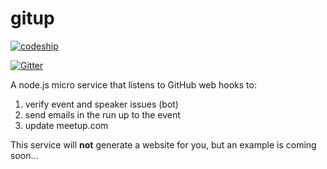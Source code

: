 gitup
=====

[![codeship](https://codeship.com/projects/3cb2d880-809c-0132-071e-4e80f7268ba4/status?branch=master)](https://codeship.com/projects/57517)

[![Gitter](https://badges.gitter.im/Join%20Chat.svg)](https://gitter.im/GitEvents/gitevents?utm_source=badge&utm_medium=badge&utm_campaign=pr-badge&utm_content=badge)

A node.js micro service that listens to GitHub web hooks to:

1. verify event and speaker issues (bot)
2. send emails in the run up to the event
3. update meetup.com

This service will **not** generate a website for you, but an example is coming soon...
